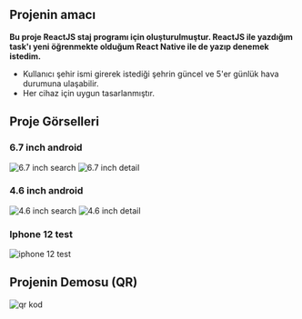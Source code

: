 ## Projenin amacı 

**Bu proje ReactJS staj programı için oluşturulmuştur. ReactJS ile yazdığım task'ı yeni öğrenmekte olduğum React Native ile de yazıp denemek istedim.**

+ Kullanıcı şehir ismi girerek istediği şehrin güncel ve 5'er günlük hava durumuna ulaşabilir.
+ Her cihaz için uygun tasarlanmıştır.


## Proje Görselleri

### 6.7 inch android
![6.7 inch search](https://github.com/SelvBerkay/React-Native-Staj-Program--Weather-App/assets/137525654/068a2991-76ca-4cfb-b00b-188533ecfb1a)
![6.7 inch detail](https://github.com/SelvBerkay/React-Native-Staj-Program--Weather-App/assets/137525654/79227612-173b-44d8-82c4-d6a18ce40146)

### 4.6 inch android
![4.6 inch search](https://github.com/SelvBerkay/React-Native-Staj-Program--Weather-App/assets/137525654/a2f560d9-e6fe-458d-8f40-8b40a7bc26a3)
![4.6 inch detail](https://github.com/SelvBerkay/React-Native-Staj-Program--Weather-App/assets/137525654/9c1576fc-2c6d-46a6-8bf9-d7bc315bc183)

### Iphone 12 test
![iphone 12 test](https://github.com/SelvBerkay/React-Native-Staj-Program--Weather-App/assets/137525654/ff166bee-bbb3-4e29-8d19-5209632afd5f)

## Projenin Demosu (QR)
![qr kod](https://github.com/SelvBerkay/React-Native-Staj-Program--Weather-App/assets/137525654/6dba6648-4790-4bcd-bc2e-155f9366016e)




